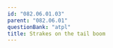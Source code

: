 ```yaml
---
id: "082.06.01.03"
parent: "082.06.01"
questionBank: "atpl"
title: Strakes on the tail boom
---
```

